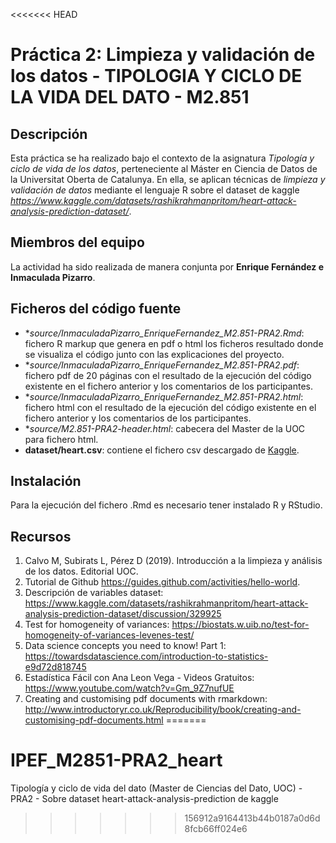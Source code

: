 <<<<<<< HEAD

# Práctica 2: Limpieza y validación de los datos - TIPOLOGIA Y CICLO DE LA VIDA DEL DATO - M2.851

## Descripción

Esta práctica se ha realizado bajo el contexto de la asignatura _Tipología y ciclo de vida de los datos_, perteneciente al Máster en Ciencia de Datos de la Universitat Oberta de Catalunya. En ella, se aplican técnicas de _limpieza y validación de datos_ mediante el lenguaje R sobre el dataset de kaggle _https://www.kaggle.com/datasets/rashikrahmanpritom/heart-attack-analysis-prediction-dataset/_.

## Miembros del equipo

La actividad ha sido realizada de manera conjunta por **Enrique Fernández e Inmaculada Pizarro**.

## Ficheros del código fuente

* **source/InmaculadaPizarro_EnriqueFernandez_M2.851-PRA2.Rmd*: fichero R markup que genera en pdf o html los ficheros resultado donde se visualiza el código junto con las explicaciones del proyecto.
* **source/InmaculadaPizarro_EnriqueFernandez_M2.851-PRA2.pdf*: fichero pdf de 20 páginas con el resultado de la ejecución del código existente en el fichero anterior y los comentarios de los participantes.
* **source/InmaculadaPizarro_EnriqueFernandez_M2.851-PRA2.html*: fichero html con el resultado de la ejecución del código existente en el fichero anterior y los comentarios de los participantes.
* **source/M2.851-PRA2-header.html*: cabecera del Master de la UOC para fichero html.
* **dataset/heart.csv**: contiene el fichero csv descargado de [Kaggle](https://www.kaggle.com/datasets/rashikrahmanpritom/heart-attack-analysis-prediction-dataset/).

## Instalación ##

Para la ejecución del fichero .Rmd es necesario tener instalado R y RStudio.

## Recursos

1. Calvo M, Subirats L, Pérez D (2019). Introducción a la limpieza y análisis de los datos. Editorial UOC. 
2. Tutorial de Github https://guides.github.com/activities/hello-world.
3. Descripción de variables dataset: <https://www.kaggle.com/datasets/rashikrahmanpritom/heart-attack-analysis-prediction-dataset/discussion/329925>
4. Test for homogeneity of variances: <https://biostats.w.uib.no/test-for-homogeneity-of-variances-levenes-test/>
5. Data science concepts you need to know! Part 1: <https://towardsdatascience.com/introduction-to-statistics-e9d72d818745>
6. Estadística Fácil con Ana Leon Vega - Videos Gratuitos: https://www.youtube.com/watch?v=Gm_9Z7nufUE
7. Creating and customising pdf documents with rmarkdown: http://www.introductoryr.co.uk/Reproducibility/book/creating-and-customising-pdf-documents.html
=======
# IPEF_M2851-PRA2_heart
Tipología y ciclo de vida del dato (Master de Ciencias del Dato, UOC) - PRA2 - Sobre dataset heart-attack-analysis-prediction de kaggle
>>>>>>> 156912a9164413b44b0187a0d6d8fcb66ff024e6
